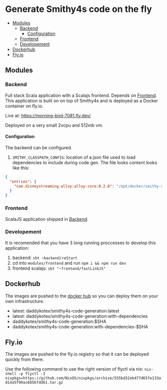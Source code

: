 # Generate Smithy4s code on the fly <!-- omit in toc -->

- [Modules](#modules)
  - [Backend](#backend)
    - [Configuration](#configuration)
  - [Frontend](#frontend)
  - [Developement](#developement)
- [Dockerhub](#dockerhub)
- [Fly.io](#flyio)


## Modules

### Backend

Full stack Scala application with a Scalajs frontend. Depends on [Frontend](#frontend). This application is built on on top of Smithy4s and is deployed as a Docker container on fly.io.

Live at: https://morning-bird-7081.fly.dev/

Deployed on a very small 2vcpu and 512mb vm.

#### Configuration

The backend can be configured.

1. `SMITHY_CLASSPATH_CONFIG`: location of a json file used to load dependencies to include during code gen. The file looks content looks like this:

```json
{
  "entries": {
    "com.disneystreaming.alloy:alloy-core:0.2.8": "/opt/docker/smithy-classpath/alloy-core-0.2.8.jar"
  }
}
```

### Frontend

ScalaJS application shipped in [Backend](#backend).

### Developement

It is recomended that you have 3 long running proccesses to develop this application:

1. backend: `sbt ~backend/reStart`
2. cd into `modules/frontend` and run `npm i && npm run dev`
3. frontend scalajs: `sbt "~frontend/fastLinkJS"`

## Dockerhub

The images are pushed to the [docker hub](https://hub.docker.com/repository/docker/daddykotex/smithy4s-code-generation/general) so you can deploy them on your own infrastructure.

* latest: daddykotex/smithy4s-code-generation:latest
* latest: daddykotex/smithy4s-code-generation:with-dependencies
* daddykotex/smithy4s-code-generation:$SHA
* daddykotex/smithy4s-code-generation:with-dependencies-$SHA

## Fly.io

The images are pushed to the fly.io registry so that it can be deployed quickly from there.

Use the following command to use the right version of flyctl via nix:
`nix-shell -p flyctl -I nixpkgs=https://github.com/NixOS/nixpkgs/archive/555bd32eb477d657e133ad14a5f99ac685bfdd61.tar.gz`
